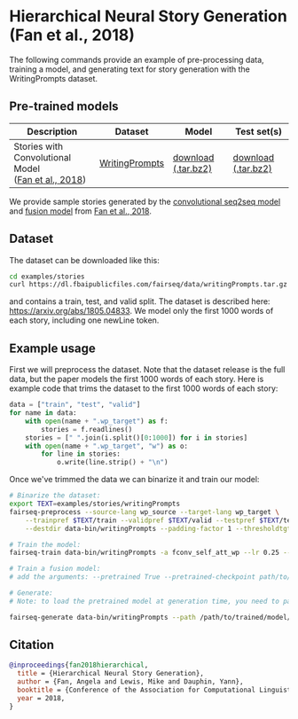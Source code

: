# Hierarchical Neural Story Generation (Fan et al., 2018)

The following commands provide an example of pre-processing data, training a model, and generating text for story generation with the WritingPrompts dataset.

## Pre-trained models

Description | Dataset | Model | Test set(s)
---|---|---|---
Stories with Convolutional Model <br> ([Fan et al., 2018](https://arxiv.org/abs/1805.04833)) | [WritingPrompts](https://arxiv.org/abs/1805.04833) | [download (.tar.bz2)](https://dl.fbaipublicfiles.com/fairseq/models/stories_checkpoint.tar.bz2) | [download (.tar.bz2)](https://dl.fbaipublicfiles.com/fairseq/data/stories_test.tar.bz2)

We provide sample stories generated by the [convolutional seq2seq model](https://dl.fbaipublicfiles.com/fairseq/data/seq2seq_stories.txt) and [fusion model](https://dl.fbaipublicfiles.com/fairseq/data/fusion_stories.txt) from [Fan et al., 2018](https://arxiv.org/abs/1805.04833).

## Dataset

The dataset can be downloaded like this:

```bash
cd examples/stories
curl https://dl.fbaipublicfiles.com/fairseq/data/writingPrompts.tar.gz | tar xvzf -
```

and contains a train, test, and valid split. The dataset is described here: https://arxiv.org/abs/1805.04833. We model only the first 1000 words of each story, including one newLine token.

## Example usage

First we will preprocess the dataset. Note that the dataset release is the full data, but the paper models the first 1000 words of each story. Here is example code that trims the dataset to the first 1000 words of each story:
```python
data = ["train", "test", "valid"]
for name in data:
    with open(name + ".wp_target") as f:
        stories = f.readlines()
    stories = [" ".join(i.split()[0:1000]) for i in stories]
    with open(name + ".wp_target", "w") as o:
        for line in stories:
            o.write(line.strip() + "\n")
```

Once we've trimmed the data we can binarize it and train our model:
```bash
# Binarize the dataset:
export TEXT=examples/stories/writingPrompts
fairseq-preprocess --source-lang wp_source --target-lang wp_target \
    --trainpref $TEXT/train --validpref $TEXT/valid --testpref $TEXT/test \
    --destdir data-bin/writingPrompts --padding-factor 1 --thresholdtgt 10 --thresholdsrc 10

# Train the model:
fairseq-train data-bin/writingPrompts -a fconv_self_att_wp --lr 0.25 --clip-norm 0.1 --max-tokens 1500 --lr-scheduler reduce_lr_on_plateau --decoder-attention True --encoder-attention False --criterion label_smoothed_cross_entropy --weight-decay .0000001 --label-smoothing 0 --source-lang wp_source --target-lang wp_target --gated-attention True --self-attention True --project-input True --pretrained False

# Train a fusion model:
# add the arguments: --pretrained True --pretrained-checkpoint path/to/checkpoint

# Generate:
# Note: to load the pretrained model at generation time, you need to pass in a model-override argument to communicate to the fusion model at generation time where you have placed the pretrained checkpoint. By default, it will load the exact path of the fusion model's pretrained model from training time. You should use model-override if you have moved the pretrained model (or are using our provided models). If you are generating from a non-fusion model, the model-override argument is not necessary.

fairseq-generate data-bin/writingPrompts --path /path/to/trained/model/checkpoint_best.pt --batch-size 32 --beam 1 --sampling --sampling-topk 10 --temperature 0.8 --nbest 1 --model-overrides "{'pretrained_checkpoint':'/path/to/pretrained/model/checkpoint'}"
```

## Citation
```bibtex
@inproceedings{fan2018hierarchical,
  title = {Hierarchical Neural Story Generation},
  author = {Fan, Angela and Lewis, Mike and Dauphin, Yann},
  booktitle = {Conference of the Association for Computational Linguistics (ACL)},
  year = 2018,
}
```

